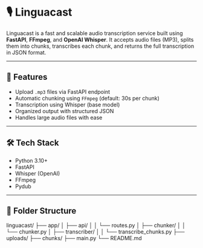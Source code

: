 
# 🎙️ Linguacast

Linguacast is a fast and scalable audio transcription service built using **FastAPI**, **FFmpeg**, and **OpenAI Whisper**. It accepts audio files (MP3), splits them into chunks, transcribes each chunk, and returns the full transcription in JSON format.

---

## 🚀 Features

- Upload `.mp3` files via FastAPI endpoint
- Automatic chunking using `FFmpeg` (default: 30s per chunk)
- Transcription using Whisper (base model)
- Organized output with structured JSON
- Handles large audio files with ease

---

## 🛠️ Tech Stack

- Python 3.10+
- FastAPI
- Whisper (OpenAI)
- FFmpeg
- Pydub

---

## 📂 Folder Structure

linguacast/
├── app/
│ ├── api/
│ │ └── routes.py
│ ├── chunker/
│ │ └── chunker.py
│ ├── transcriber/
│ │ └── transcribe_chunks.py
├── uploads/
├── chunks/
├── main.py
└── README.md

